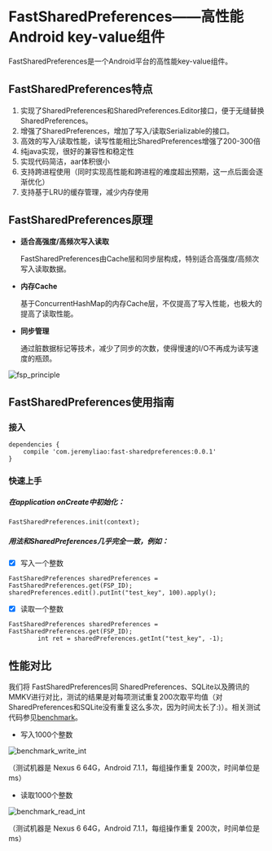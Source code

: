 # FastSharedPreferences——高性能Android key-value组件
FastSharedPreferences是一个Android平台的高性能key-value组件。
## FastSharedPreferences特点
1. 实现了SharedPreferences和SharedPreferences.Editor接口，便于无缝替换SharedPreferences。
2. 增强了SharedPreferences，增加了写入/读取Serializable的接口。
3. 高效的写入/读取性能，读写性能相比SharedPreferences增强了200-300倍
4. 纯java实现，很好的兼容性和稳定性
5. 实现代码简洁，aar体积很小
6. 支持跨进程使用（同时实现高性能和跨进程的难度超出预期，这一点后面会逐渐优化）
7. 支持基于LRU的缓存管理，减少内存使用

## FastSharedPreferences原理
- **适合高强度/高频次写入读取**

    FastSharedPreferences由Cache层和同步层构成，特别适合高强度/高频次写入读取数据。
- **内存Cache**

    基于ConcurrentHashMap的内存Cache层，不仅提高了写入性能，也极大的提高了读取性能。
- **同步管理**

    通过脏数据标记等技术，减少了同步的次数，使得慢速的I/O不再成为读写速度的瓶颈。

![fsp_principle](https://user-images.githubusercontent.com/23290617/68294834-0b3b8580-00cc-11ea-9f99-fb79fe36bf92.png)
## FastSharedPreferences使用指南
### 接入

```
dependencies {
    compile 'com.jeremyliao:fast-sharedpreferences:0.0.1'
}
```

### 快速上手
##### 在application onCreate中初始化：

```
FastSharedPreferences.init(context);
```

##### 用法和SharedPreferences几乎完全一致，例如：
- [x] 写入一个整数

```
FastSharedPreferences sharedPreferences = FastSharedPreferences.get(FSP_ID);
sharedPreferences.edit().putInt("test_key", 100).apply();
```
- [x] 读取一个整数

```
FastSharedPreferences sharedPreferences = FastSharedPreferences.get(FSP_ID);
        int ret = sharedPreferences.getInt("test_key", -1);
```

## 性能对比
我们将 FastSharedPreferences同 SharedPreferences、SQLite以及腾讯的MMKV进行对比，测试的结果是对每项测试重复200次取平均值（对SharedPreferences和SQLite没有重复这么多次，因为时间太长了:)）。相关测试代码参见[benchmark](https://github.com/JeremyLiao/FastSharedPreferences/tree/master/FastSharedPreferences/app/src/main/java/com/jeremy/fspdemo/benchmark)。

- 写入1000个整数

![benchmark_write_int](https://user-images.githubusercontent.com/23290617/68294833-0b3b8580-00cc-11ea-9192-b8ccef3ab193.png)

（测试机器是 Nexus 6 64G，Android 7.1.1，每组操作重复 200次，时间单位是 ms）

- 读取1000个整数

![benchmark_read_int](https://user-images.githubusercontent.com/23290617/68294832-0b3b8580-00cc-11ea-8733-2b74d4fe741f.png)

（测试机器是 Nexus 6 64G，Android 7.1.1，每组操作重复 200次，时间单位是 ms）
